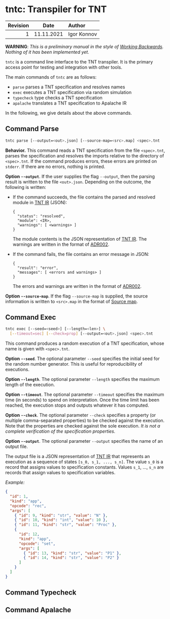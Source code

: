 # tntc: Transpiler for TNT

| Revision | Date       | Author           |
| -------: | :--------: | :--------------- |
| 1        | 11.11.2021 | Igor Konnov      |

**WARNING**: *This is a preliminary manual in the style of [Working
Backwards]. Nothing of it has been implemented yet.*

`tntc` is a command line interface to the TNT transpiler. It is the primary
access point for testing and integration with other tools.

The main commands of `tntc` are as follows:

 - `parse` parses a TNT specification and resolves names
 - `exec` executes a TNT specification via random simulation
 - `typecheck` type checks a TNT specification
 - `apalache` translates a TNT specification to Apalache IR

In the following, we give details about the above commands.

## Command Parse

```sh
tntc parse [--output=<out>.json] [--source-map=<src>.map] <spec>.tnt
```

**Behavior.** This command reads a TNT specification from the file
`<spec>.tnt`, parses the specification and resolves the imports relative to the
directory of `<spec>.tnt`.  If the command produces errors, these errors are
printed on `stderr`. If there are no errors, nothing is printed.

**Option `--output`**. If the user supplies the flag `--output`, then the
parsing result is written to the file `<out>.json`. Depending on the outcome,
the following is written:

 - If the command succeeds, the file contains the parsed and resolved module
   in [TNT IR][] (JSON):

   ```
   {
     "status": "resolved",
     "module": <IR>,
     "warnings": [ <warnings> ]
   }
   ```

   The module contents is the JSON representation of [TNT IR][]. The warnings
   are written in the format of [ADR002][].

 - If the command fails, the file contains an error message in JSON:
   
   ```
   {
     "result": "error",
     "messages": [ <errors and warnings> ]
   } 
   ```

   The errors and warnings are written in the format of [ADR002][].

**Option `--source-map`**. If the flag `--source-map` is supplied, the source
information is written to `<src>.map` in the format of [Source map][].

## Command Exec

```sh
tntc exec [--seed=<seed>] [--length=<len>] \
  [--timeout=sec] [--check=prop] [--output=<out>.json] <spec>.tnt
```

This command produces a random execution of a TNT specification, whose name
is given with `<spec>.tnt`.

**Option `--seed`**. The optional parameter `--seed` specifies the initial seed
for the random number generator. This is useful for reproducibility of
executions.

**Option `--length`**. The optional parameter `--length` specifies the maximum
length of the execution.

**Option `--timeout`**. The optional parameter `--timeout` specifies the
maximum time (in seconds) to spend on interpretation. Once the time limit has
been reached, the execution stops and outputs whatever it has computed.

**Option `--check`**. The optional parameter `--check` specifies a property (or
multiple comma-separated properties) to be checked against the execution. Note
that the properties are checked against the sole execution. *It is not a
complete verification of the specification properties.*

**Option `--output`**. The optional parameter `--output` specifies the name
of an output file.

The output file is a JSON representation of [TNT IR][] that represents an
execution as a sequence of states `[s_0, s_1, ..., s_n]`. The value `s_0` is a
record that assigns values to specification constants. Values `s_1`, ..., `s_n`
are records that assign values to specification variables.

*Example:*

```json
{
  "id": 1,
  "kind": "app",
  "opcode": "rec",
  "args": [
    { "id": 9, "kind": "str", "value": "N" },
    { "id": 10, "kind": "int", "value": 10 },
    { "id": 11, "kind": "str", "value": "Proc" },
    {
      "id": 12,
      "kind": "app",
      "opcode": "set",
      "args": [
        { "id": 13, "kind": "str", "value": "P1" },
        { "id": 14, "kind": "str", "value": "P2" }
      ]
    }
  ]
}
```

## Command Typecheck

## Command Apalache


[ADR002]: ./adr002-errors.md
[Working Backwards]: https://www.allthingsdistributed.com/2006/11/working_backwards.html
[Source map]: https://docs.google.com/document/d/1U1RGAehQwRypUTovF1KRlpiOFze0b-_2gc6fAH0KY0k/edit
[TNT IR]: https://github.com/informalsystems/tnt/blob/main/tnt-parser/src/tntIr.ts
